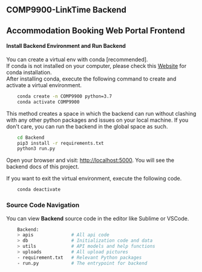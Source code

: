 ## COMP9900-LinkTime Backend
## Accommodation Booking Web Portal Frontend


#### Install Backend Environment and Run Backend

You can create a virtual env with conda [recommended].  
If conda is not installed on your computer, please check this [Website](https://docs.conda.io/projects/conda/en/latest/user-guide/install/) for conda installation.  
After installing conda, execute the following command to create and activate a virtual environment.
```bash
    conda create -n COMP9900 python=3.7
    conda activate COMP9900
```
This method creates a space in which the backend can run without clashing with any other python packages and issues on your local machine. If you don't care, you can run the backend in the global space as such.
```bash
    cd Backend
    pip3 install -r requirements.txt
    python3 run.py
```

Open your browser and visit: [http://localhost:5000](http://localhost:5000). You will see the backend docs of this project.


If you want to exit the virtual environment, execute the following code.

```bash
    conda deactivate
```

### Source Code Navigation

You can view **Backend** source code in the editor like Sublime or VSCode.

```bash
    Backend:
    > apis              # All api code
    > db                # Initialization code and data
    > utils             # API models and help functions
    > uploads           # All upload pictures
    - requirement.txt   # Relevant Python packages
    - run.py            # The entrypoint for backend
```


